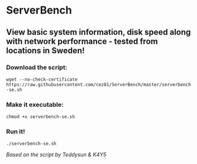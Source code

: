 # ServerBench
## View basic system information, disk speed along with network performance - tested from locations in Sweden!


### Download the script:
`wget --no-check-certificate https://raw.githubusercontent.com/cez81/ServerBench/master/serverbench-se.sh`

### Make it executable:
`chmod +x serverbench-se.sh`

### Run it!
`./serverbench-se.sh`


*Based on the script by Teddysun & K4Y5*
